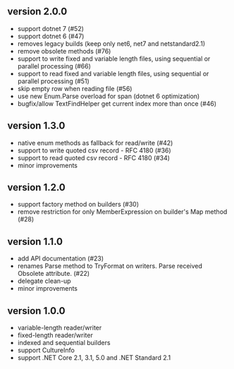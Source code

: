 ## version 2.0.0
- support dotnet 7 (#52)
- support dotnet 6 (#47)
- removes legacy builds (keep only net6, net7 and netstandard2.1)
- remove obsolete methods (#76)
- support to write fixed and variable length files, using sequential or parallel processing (#66)
- support to read fixed and variable length files, using sequential or parallel processing (#51)
- skip empty row when reading file (#56)
- use new Enum.Parse overload for span (dotnet 6 optimization)
- bugfix/allow TextFindHelper get current index more than once (#46)

## version 1.3.0

- native enum methods as fallback for read/write (#42)
- support to write quoted csv record - RFC 4180 (#36)
- support to read quoted csv record - RFC 4180 (#34)
- minor improvements

## version 1.2.0

- support factory method on builders (#30)
- remove restriction for only MemberExpression on builder's Map method (#28)

## version 1.1.0

- add API documentation (#23) 
- renames Parse method to TryFormat on writers. Parse received Obsolete attribute. (#22)
- delegate clean-up
- minor improvements

## version 1.0.0

- variable-length reader/writer 
- fixed-length reader/writer 
- indexed and sequential builders
- support CultureInfo
- support .NET Core 2.1, 3.1, 5.0 and .NET Standard 2.1

